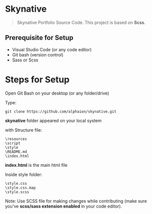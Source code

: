 # Skynative
> Skynative Portfolio Source Code. This project is based on **Scss**.

## Prerequisite for Setup
- Visual Studio Code (or any code editor)
- Git bash (version control)
- Sass or Scss 

# Steps for Setup

Open Git Bash on your desktop (or any folder/drive)

Type:
```
git clone https://github.com/alphaion/skynative.git
```

**skynative** folder appeared on your local system

with Structure file:
```
\resources
\script
\style
\README.md
\index.html
```
**index.html** is the main html file

Inside style folder:
```
\style.css
\style.css.map
\style.scss
```

Note: Use SCSS file for making changes while contributing (make sure you've **scss/sass extension enabled** in your code editor).
